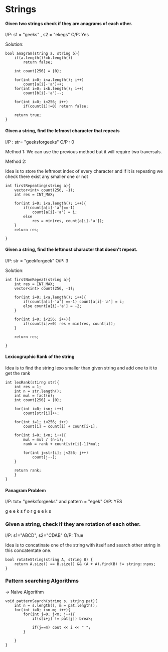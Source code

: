 # Strings


#### Given two strings check if they are anagrams of each other.

I/P: s1 = "geeks" , s2 = "ekegs"
O/P: Yes

Solution:

```
bool anagram(string a, string b){
	if(a.length()!=b.length()) 
		return false;
	
	int count[256] = {0};
	
	for(int i=0; i<a.length(); i++)
		count[a[i]-'a']++;
	for(int i=0; i<b.length(); i++)
		count[b[i]-'a']--;

	for(int i=0; i<256; i++)
		if(count[i]!=0) return false;
	
	return true;
}
```

#### Given a string, find the lefmost character that repeats

I/P : str= "geeksforgeeks"
O/P : 0

Method 1: We can use the previous method but it will require two traversals.

Method 2:

Idea is to store the leftmost index of every character and if it is repeating we check there exist any smaller one or not

```
int firstRepeating(string a){
	vector<int> count(256, -1);
	int res = INT_MAX;

	for(int i=0; i<a.length(); i++){
		if(count[a[i]-'a']==-1) 
			count[a[i]-'a'] = i;
		else
			res = min(res, count[a[i]-'a']);
	}
	return res;
	
}
```

#### Given a string, find the leftmost character that doesn't repeat.

I/P: str = "geekforgeek"
O/P: 3

Solution:
```
int firstNonRepeat(string a){
	int res = INT_MAX;
	vector<int> count(256, -1);

	for(int i=0; i<a.length(); i++){
		if(count[a[i]-'a'] ==-1) count[a[i]-'a'] = i;
		else count[a[i]-'a'] = -2;
	}

	for(int i=0; i<256; i++){
		if(count[i]>=0) res = min(res, count[i]);
	}

	return res;

}
```


#### Lexicographic Rank of the string

Idea is to find the string lexo smaller than given string and add one to it to get the rank


```
int lexRank(stirng str){
	int res = 1;
	int n = str.length();
	int mul = fact(n);
	int count[256] = {0};
	
	for(int i=0; i<n; i++) 
		count[str[i]]++;
	
	for(int i=1; i<256; i++) 
		count[i] = count[i] + count[i-1];
		
	for(int i=0; i<n; i++){
		mul = mul / (n-i);
		rank = rank + count[str[i]-1]*mul;
		
		for(int j=str[i]; j<256; j++) 
			count[j--];
	}
	
	return rank;	
	}
}
```

#### Panagram Problem

I/P: txt= "geeksforgeeks" and pattern = "egek"
O/P: YES 


g e e k s f o r g e e k s 




### Given a string, check if they are rotation of each other.

I/P: s1="ABCD", s2="CDAB"
O/P: True

Idea is to concatinate one of the string with itself and search other string in this concatentate one. 

```
bool rotateString(string A, string B) {                
    return A.size() == B.size() && (A + A).find(B) != string::npos;
}  
```


### Pattern searching Algorithms

-> Naive Algorithm

```
void patternSearch(string s, string pat){
	int n = s.length(), m = pat.length();
	for(int i=0; i<n-m; i++){
		for(int j=0; j<m; j++){
			if(s[i+j] != pat[j]) break;
			
			if(j==m) cout << i << " ";
		}
		
	}
}
```
